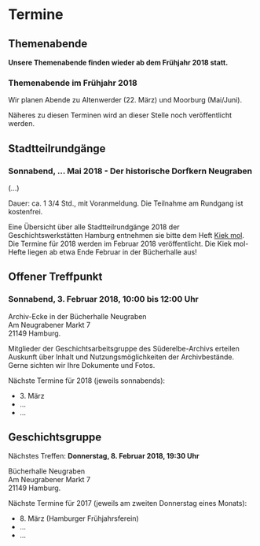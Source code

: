 # Termine

## Themenabende

**Unsere Themenabende finden wieder ab dem Frühjahr 2018 statt.**

### Themenabende im Frühjahr 2018

Wir planen Abende zu Altenwerder (22. März) und Moorburg (Mai/Juni).



Näheres zu diesen Terminen wird an dieser Stelle noch veröffentlicht werden.


## Stadtteilrundgänge

### Sonnabend, ... Mai 2018 - Der historische Dorfkern Neugraben

(...)

Dauer: ca. 1 3/4 Std., mit Voranmeldung. Die Teilnahme am Rundgang ist kostenfrei.



Eine Übersicht über alle Stadtteilrundgänge 2018 der Geschichtswerkstätten Hamburg entnehmen sie bitte dem Heft [Kiek mol](/img/Kiekmol_2017.pdf). Die Termine für 2018 werden im Februar 2018 veröffentlicht. Die Kiek mol-Hefte liegen ab etwa Ende Februar in der Bücherhalle aus!

## Offener Treffpunkt

### Sonnabend, 3. Februar 2018, 10:00 bis 12:00 Uhr

Archiv-Ecke in der Bücherhalle Neugraben  
Am Neugrabener Markt 7  
21149 Hamburg.

Mitglieder der Geschichtsarbeitsgruppe des Süderelbe-Archivs erteilen Auskunft über
Inhalt und Nutzungsmöglichkeiten der Archivbestände. Gerne sichten wir
Ihre Dokumente und Fotos.

Nächste Termine für 2018 (jeweils sonnabends):

- 3\. März
- ... 
- ...

## Geschichtsgruppe

Nächstes Treffen: **Donnerstag, 8. Februar 2018, 19:30 Uhr**

Bücherhalle Neugraben  
Am Neugrabener Markt 7  
21149 Hamburg.

Nächste Termine für 2017 (jeweils am zweiten Donnerstag eines Monats):

- 8\. März (Hamburger Frühjahrsferein)
- ...
- ...
